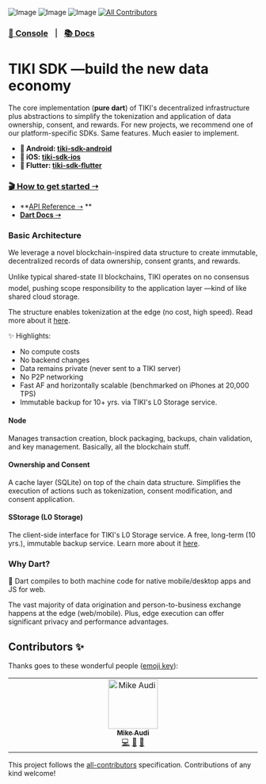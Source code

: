 ![Image](https://img.shields.io/pub/v/tiki_sdk_dart?logo=dart)
![Image](https://img.shields.io/pub/points/tiki_sdk_dart?logo=dart)
![Image](https://img.shields.io/github/license/tiki/tiki-sdk-dart)<!-- ALL-CONTRIBUTORS-BADGE:START - Do not remove or modify this section -->
[![All Contributors](https://img.shields.io/badge/all_contributors-1-orange.svg)](#contributors-)
<!-- ALL-CONTRIBUTORS-BADGE:END -->

### [🍍 Console](https://console.mytiki.com) &nbsp; ⏐ &nbsp; [📚 Docs](https://docs.mytiki.com)

# TIKI SDK —build the new data economy

The core implementation (**pure dart**) of TIKI's decentralized infrastructure
plus abstractions to simplify the tokenization and application of data
ownership, consent, and rewards. For new projects, we recommend one of our
platform-specific SDKs. Same features. Much easier to implement.

- **🤖 Android: [tiki-sdk-android](https://github.com/tiki/tiki-sdk-android)**
- **🍎 iOS: [tiki-sdk-ios](https://github.com/tiki/tiki-sdk-ios)**
- **🦋 Flutter: [tiki-sdk-flutter](https://github.com/tiki/tiki-sdk-flutter)**

### [🎬 How to get started ➝](https://docs.mytiki.com/docs/tiki-sdk-dart-getting-started)

- **[API Reference ➝](https://docs.mytiki.com/reference/tiki-sdk-dart-tiki-sdk)
  **
- **[Dart Docs ➝](https://pub.dev/documentation/tiki_sdk_dart/latest/)**

### Basic Architecture

We leverage a novel blockchain-inspired data structure to create immutable,
decentralized records of data ownership, consent grants, and rewards.

Unlike typical shared-state ⛓️ blockchains, TIKI operates on no consensus model,
pushing scope responsibility to the application layer —kind of like shared cloud
storage.

The structure enables tokenization at the edge (no cost, high speed). Read more
about it [here](https://github.com/tiki/tiki-sdk-dart/blob/main/WHITEPAPER.md).

✨ Highlights:

- No compute costs
- No backend changes
- Data remains private (never sent to a TIKI server)
- No P2P networking
- Fast AF and horizontally scalable (benchmarked on iPhones at 20,000 TPS)
- Immutable backup for 10+ yrs. via TIKI's L0 Storage service.

#### Node

Manages transaction creation, block packaging, backups, chain validation, and
key management. Basically, all the blockchain stuff.

#### Ownership and Consent

A cache layer (SQLite) on top of the chain data structure. Simplifies the
execution of actions such as tokenization, consent modification, and consent
application.

#### SStorage (L0 Storage)

The client-side interface for TIKI's L0 Storage service. A free, long-term (10
yrs.), immutable backup service. Learn more about
it [here](https://github.com/tiki/l0-storage).

### Why Dart?

🎯 Dart compiles to both machine code for native mobile/desktop apps and JS for
web.

The vast majority of data origination and person-to-business exchange happens at
the edge (web/mobile). Plus, edge execution can offer significant privacy and
performance advantages.

## Contributors ✨

Thanks goes to these wonderful
people ([emoji key](https://allcontributors.org/docs/en/emoji-key)):

<!-- ALL-CONTRIBUTORS-LIST:START - Do not remove or modify this section -->
<!-- prettier-ignore-start -->
<!-- markdownlint-disable -->
<table>
  <tbody>
    <tr>
      <td align="center" valign="top" width="14.28%"><a href="http://mytiki.com"><img src="https://avatars.githubusercontent.com/u/3769672?v=4?s=100" width="100px;" alt="Mike Audi"/><br /><sub><b>Mike Audi</b></sub></a><br /><a href="https://github.com/tiki/core/commits?author=mike-audi" title="Code">💻</a> <a href="https://github.com/tiki/core/pulls?q=is%3Apr+reviewed-by%3Amike-audi" title="Reviewed Pull Requests">👀</a> <a href="https://github.com/tiki/core/commits?author=mike-audi" title="Documentation">📖</a></td>
    </tr>
  </tbody>
</table>

<!-- markdownlint-restore -->
<!-- prettier-ignore-end -->

<!-- ALL-CONTRIBUTORS-LIST:END -->

This project follows
the [all-contributors](https://github.com/all-contributors/all-contributors)
specification. Contributions of any kind welcome!